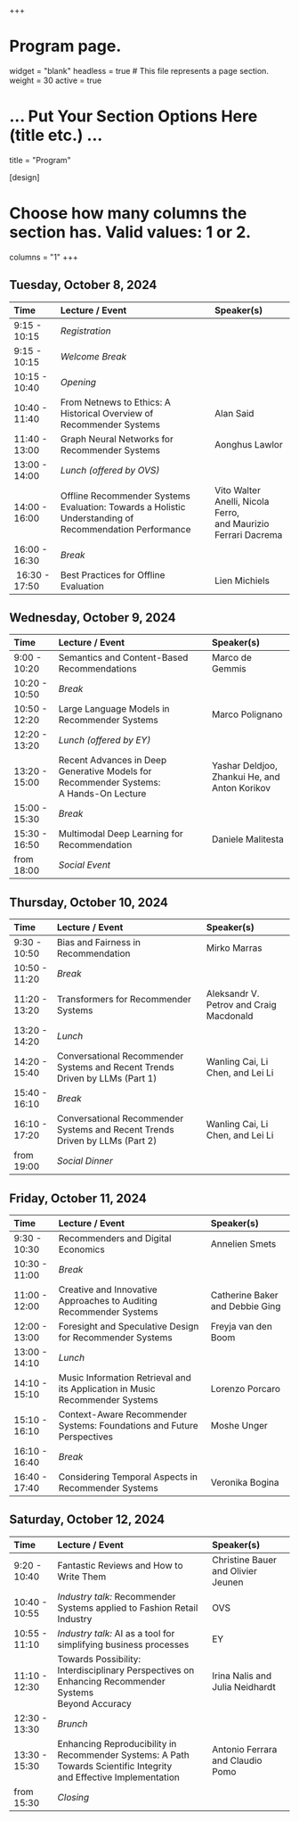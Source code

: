 +++
# Program page.
widget = "blank"
headless = true  # This file represents a page section.
weight = 30
active = true 

# ... Put Your Section Options Here (title etc.) ...
title = "Program"

[design]
  # Choose how many columns the section has. Valid values: 1 or 2.
  columns = "1"
+++

## Tuesday, October 8, 2024
| Time | Lecture / Event | Speaker(s) |
|:-----|:--------|:---------|
| 9:15 - 10:15   | *Registration* ||
| 9:15 - 10:15   | *Welcome Break* ||
| 10:15 - 10:40  | *Opening* ||
| 10:40 - 11:40 | From Netnews to Ethics: A Historical Overview of Recommender Systems | Alan Said | 
| 11:40 - 13:00 | Graph Neural Networks for Recommender Systems | Aonghus Lawlor |
| 13:00 - 14:00 | *Lunch (offered by OVS)* || 
| 14:00 - 16:00 | Offline Recommender Systems Evaluation: Towards a Holistic Understanding of<br>Recommendation Performance | Vito Walter Anelli, Nicola Ferro,<br>and Maurizio Ferrari Dacrema |
| 16:00 - 16:30 | *Break* ||
| 16:30 - 17:50 | Best Practices for Offline Evaluation | Lien Michiels |


## Wednesday, October 9, 2024
| Time | Lecture / Event | Speaker(s) |
|:-----|:--------|:---------|
| 9:00 - 10:20  | Semantics and Content-Based Recommendations | Marco de Gemmis |
| 10:20 - 10:50 | *Break* ||
| 10:50 - 12:20 | Large Language Models in Recommender Systems | Marco Polignano |
| 12:20 - 13:20 | *Lunch (offered by EY)* ||
| 13:20 - 15:00 | Recent Advances in Deep Generative Models for Recommender Systems:<br>A Hands-On Lecture | Yashar Deldjoo, Zhankui He, and<br>Anton Korikov |
| 15:00 - 15:30 | *Break* ||
| 15:30 - 16:50 | Multimodal Deep Learning for Recommendation | Daniele Malitesta |
| from 18:00    | *Social Event* ||


## Thursday, October 10, 2024
| Time | Lecture / Event | Speaker(s) |
|:-----|:--------|:---------|
| 9:30 - 10:50 | Bias and Fairness in Recommendation | Mirko Marras |
| 10:50 - 11:20 | *Break* ||
| 11:20 - 13:20  | Transformers for Recommender Systems | Aleksandr V. Petrov and Craig Macdonald|
| 13:20 - 14:20 | *Lunch* ||
| 14:20 - 15:40 | Conversational Recommender Systems and Recent Trends Driven by LLMs (Part 1) | Wanling Cai, Li Chen, and Lei Li |
| 15:40 - 16:10 | *Break* ||
| 16:10 - 17:20 | Conversational Recommender Systems and Recent Trends Driven by LLMs (Part 2) | Wanling Cai, Li Chen, and Lei Li |
| from 19:00    | *Social Dinner* ||


## Friday, October 11, 2024
| Time | Lecture / Event | Speaker(s) |
|:-----|:--------|:---------|
| 9:30 - 10:30  | Recommenders and Digital Economics | Annelien Smets |
| 10:30 - 11:00 | *Break* ||
| 11:00 - 12:00 | Creative and Innovative Approaches to Auditing Recommender Systems | Catherine Baker and Debbie Ging |
| 12:00 - 13:00 | Foresight and Speculative Design for Recommender Systems | Freyja van den Boom |
| 13:00 - 14:10 | *Lunch* ||
| 14:10 - 15:10 | Music Information Retrieval and its Application in Music Recommender Systems | Lorenzo Porcaro |
| 15:10 - 16:10 | Context-Aware Recommender Systems: Foundations and Future Perspectives | Moshe Unger |
| 16:10 - 16:40 | *Break* ||
| 16:40 - 17:40 | Considering Temporal Aspects in Recommender Systems | Veronika Bogina |


## Saturday, October 12, 2024
| Time | Lecture / Event | Speaker(s) |
|:-----|:--------|:---------|
| 9:20 - 10:40  | Fantastic Reviews and How to Write Them | Christine Bauer and Olivier Jeunen |
| 10:40 - 10:55  | *Industry talk:* Recommender Systems applied to Fashion Retail Industry | OVS |
| 10:55 - 11:10  | *Industry talk:* AI as a tool for simplifying business processes | EY |
| 11:10 - 12:30 | Towards Possibility: Interdisciplinary Perspectives on Enhancing Recommender Systems<br>Beyond Accuracy | Irina Nalis and Julia Neidhardt |
| 12:30 - 13:30 | *Brunch* ||
| 13:30 - 15:30 | Enhancing Reproducibility in Recommender Systems: A Path Towards Scientific Integrity<br>and Effective Implementation | Antonio Ferrara and Claudio Pomo | 
| from 15:30    | *Closing* ||



<!-- ## Tuesday, October 8, 2024
| Time | Lecture / Event | Speaker(s) |
|:-----|:--------|:---------|
| 8:30 - 9:30   | *Registration* ||
| 9:30 - 10:00  | *Opening* ||
| 10:00 - 11:00 | From Netnews to Ethics: A Historical Overview of Recommender Systems | Alan Said | 
| 11:00 - 11:30 | *Break* ||
| 11:30 - 12:50 | Graph Neural Networks for Recommender Systems | Aonghus Lawlor |
| 12:50 - 14:00 | *Lunch* || 
| 14:00 - 16:00 | Offline Recommender Systems Evaluation: Towards a Holistic Understanding of<br>Recommendation Performance | Vito Walter Anelli, Nicola Ferro,<br>and Maurizio Ferrari Dacrema |
| 16:00 - 16:30 | *Break* ||
| 16:30 - 17:50 | Best Practices for Offline Evaluation | Lien Michiels |


## Wednesday, October 9, 2024
| Time | Lecture / Event | Speaker(s) |
|:-----|:--------|:---------|
| 9:00 - 10:30  | Large Language Models in Recommender Systems | Marco Polignano |
| 10:30 - 11:00 | *Break* ||
| 11:00 - 12:20 | Semantics and Content-Based Recommendations | Marco de Gemmis |
| 12:20 - 13:30 | *Lunch* ||
| 13:30 - 14:50 | Multimodal Deep Learning for Recommendation | Daniele Malitesta |
| 14:50 - 15:20 | *Break* ||
| 15:20 - 17:00 | Recent Advances in Deep Generative Models for Recommender Systems:<br>A Hands-On Lecture | Yashar Deldjoo, Zhankui He, and<br>Anton Korikov |
| from 18:00    | *Social Event* ||


## Thursday, October 10, 2024
| Time | Lecture / Event | Speaker(s) |
|:-----|:--------|:---------|
| 9:30 - 11:30  | Transformers for Recommender Systems | Craig Macdonald and Aleksandr V. Petrov |
| 11:30 - 12:00 | *Break* ||
| 12:00 - 13:20 | Conversational Recommender Systems and Recent Trends Driven by LLMs (Part 1) | Wanling Cai, Li Chen, and Lei Li |
| 13:20 - 14:30 | *Lunch* ||
| 14:30 - 15:40 | Conversational Recommender Systems and Recent Trends Driven by LLMs (Part 2) | Wanling Cai, Li Chen, and Lei Li |
| 15:40 - 16:10 | *Break* ||
| 16:10 - 17:30 | Bias and Fairness in Recommendation | Mirko Marras |
| from 19:00    | *Social Dinner* ||


## Friday, October 11, 2024
| Time | Lecture / Event | Speaker(s) |
|:-----|:--------|:---------|
| 9:30 - 10:30  | Recommenders and Digital Economics | Anneline Smets |
| 10:30 - 11:30 | Creative and Innovative Approaches to Auditing Recommender Systems | Catherine Baker and Debbie Ging |
| 11:30 - 12:00 | *Break* ||
| 12:00 - 13:00 | Foresight and Speculative Design for Recommender Systems | Freyja van den Boom |
| 13:00 - 14:10 | *Lunch* ||
| 14:10 - 15:10 | Music Information Retrieval and its Application in Music Recommender Systems | Lorenzo Porcaro |
| 15:10 - 16:10 | Context-Aware Recommender Systems: Foundations and Future Perspectives | Moshe Unger |
| 16:10 - 16:40 | *Break* ||
| 16:40 - 17:40 | Considering Temporal Aspects in Recommender Systems | Veronika Bogina |


## Saturday, October 12, 2024
| Time | Lecture / Event | Speaker(s) |
|:-----|:--------|:---------|
| 9:40 - 11:00  | Fantastic Reviews and How to Write Them | Christine Bauer and Olivier Jeunen |
| 11:00 - 12:30 | Towards Possibility: Interdisciplinary Perspectives on Enhancing Recommender Systems<br>Beyond Accuracy | Irina Nalis and Julia Neidhardt |
| 12:30 - 14:00 | *Brunch* ||
| 14:00 - 16:00 | Enhancing Reproducibility in Recommender Systems: A Path Towards Scientific Integrity<br>and Effective Implementation | Antonio Ferrara and Claudio Pomo | 
| from 16:00    | *Closing* || -->



<!-- 
| Slot | Time        | Monday June 12                                           | Tuesday June 13                                                            | Wednesday June 14                                                           | Thursday June 15                                       | Friday June 16                                      |
|------|-------------|----------------------------------------------------------|----------------------------------------------------------------------------|-----------------------------------------------------------------------------|--------------------------------------------------------|-----------------------------------------------------|
| 1    | 8:45-10:15  |                                                          | S3: Group recommendation, part 1 (Ludovico Boratto)                        | S7: Knowledge-based recommendation (Pasquale Lops + Marco de Gemmis)        | S11: Media recommendation (Özlem Özgöbek + Daan Odijk)    | S15: Job recommendation (David Graus + Mesut Kaya)  |
|      | 10:15-10:45 |                                                          | Coffee break                                                               | Coffee break                                                                | Coffee break                                              | Coffee break                                        |
| 2    | 10:45-12:15 |                                                          | S4: Group recommendation, part 2 (Ludovico Boratto)                        | S8: Lab session (Marco Polignano)                                           | S12: Best practices for offline evaluation (Lien Michiels)| S16: E-commerce (Humberto Corona)                   |
|      | 12:15-13:15 |                                                          | Lunch                                                                      | Lunch                                                                       | Lunch                                                     | Lunch                                               |
| 3    | 13:15-14:45 | S1: Intro (Dietmar Jannach)                              | S5: Perspectives on Evaluation (Christine Bauer + Martijn Willemsen)       | S9: Conversational recommendation (Cataldo Musto)                           | S13: Fairness (Christine Bauer)                           | S17: Multi-stakeholder recommendation (Robin Burke) |
|      | 14:45-15:15 | Coffee break                                             | Coffee break                                                               | Coffee break                                                                | Coffee break                                              | Coffee break                                        |
| 4    | 15:15-16:45 | S2: Recommenders in the wild (Kim Falk + Morten Arngren) | S6: Content-based filtering (Pasquale Lops + Marco de Gemmis)              | S10: User-centered evaluation, part 2 (Martijn Willemsen + Christine Bauer) | S14: Explainability (Leandro Balby Marinho)               | S18: Closing (Robin Burke)                          |
|      |             |                                                          |                                                                            |                                                                             |                                                           |                                                     |
| 5    | 18:00-21:00 |                                                          | Social event: Boat tour & Reffen street food                               | Social event: Boulebar                                                      |                                                           |                                                     |
-->